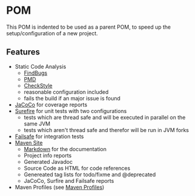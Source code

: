 # POM

This POM is indented to be used as a parent POM, to speed up the setup/configuration of a new project.

## Features

* Static Code Analysis
    * [FindBugs](http://findbugs.sourceforge.net/)
    * [PMD](http://pmd.sourceforge.net/)
    * [CheckStyle](http://checkstyle.sourceforge.net/)
    * reasonable configuration included
    * fails the build if an major issue is found
* [JaCoCo](http://www.eclemma.org/jacoco/) for coverage reports
* [Surefire](https://maven.apache.org/surefire/) for unit tests with two configurations
    * tests which are thread safe and will be executed in parallel on the same JVM
    * tests which aren't thread safe and therefor will be run in JVM forks
* [Failsafe](https://maven.apache.org/surefire/maven-failsafe-plugin/) for integration tests
* [Maven Site](https://maven.apache.org/plugins/maven-site-plugin/)
    * [Markdown](https://en.wikipedia.org/wiki/Markdown) for the documentation
    * Project info reports
    * Generated Javadoc
    * Source Code as HTML for code references
    * Genereated tag lists for todo/fixme and @deprecated
    * JaCoCo, Surfire and Failsafe reports
* Maven Profiles (see [Maven Profiles](maven-profiles.html))
